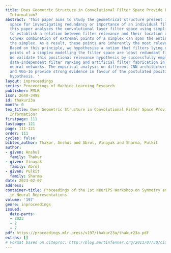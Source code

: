 ```yaml
---
title: Does Geometric Structure in Convolutional Filter Space Provide Filter Redundancy
  Information?
abstract: 'This paper aims to study the geometrical structure present in a CNN filter
  space for investigating redundancy or importance of an individual filter. In particular,
  this paper analyses the convolutional layer filter space using simplical geometry
  to establish a relation between filter relevance and their location on the simplex.
  Convex combination of extremal points of a simplex can span the entire volume of
  the simplex. As a result, these points are inherently the most relevant components.
  Based on this principle, we hypothesise a notion that filters lying near these extremal
  points of a simplex modelling the filter space are least redundant filters and vice-versa.
  We validate this positional relevance hypothesis by successfully employing it for
  data-independent filter ranking and artificial filter fabrication in trained convolutional
  neural networks. The empirical analysis on different CNN architectures such as ResNet-50
  and VGG-16 provide strong evidence in favour of the postulated positional relevance
  hypothesis. '
layout: inproceedings
series: Proceedings of Machine Learning Research
publisher: PMLR
issn: 2640-3498
id: thakur23a
month: 0
tex_title: Does Geometric Structure in Convolutional Filter Space Provide Filter Redundancy
  Information?
firstpage: 111
lastpage: 121
page: 111-121
order: 111
cycles: false
bibtex_author: Thakur, Anshul and Abrol, Vinayak and Sharma, Pulkit
author:
- given: Anshul
  family: Thakur
- given: Vinayak
  family: Abrol
- given: Pulkit
  family: Sharma
date: 2023-02-07
address:
container-title: Proceedings of the 1st NeurIPS Workshop on Symmetry and Geometry
  in Neural Representations
volume: '197'
genre: inproceedings
issued:
  date-parts:
  - 2023
  - 2
  - 7
pdf: https://proceedings.mlr.press/v197/thakur23a/thakur23a.pdf
extras: []
# Format based on citeproc: http://blog.martinfenner.org/2013/07/30/citeproc-yaml-for-bibliographies/
---
```

